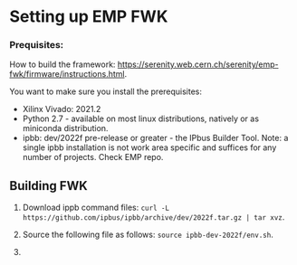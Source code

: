 # Setting up EMP FWK

### Prequisites:
How to build the framework: https://serenity.web.cern.ch/serenity/emp-fwk/firmware/instructions.html.

You want to make sure you install the prerequisites:

* Xilinx Vivado: 2021.2
* Python 2.7 - available on most linux distributions, natively or as miniconda distribution.
* ipbb: dev/2022f pre-release or greater - the IPbus Builder Tool. Note: a single ipbb installation is not work area specific and suffices for any number of projects. Check EMP repo.

## Building FWK
1. Download ippb command files:
   `curl -L https://github.com/ipbus/ipbb/archive/dev/2022f.tar.gz | tar xvz`.

2. Source the following file as follows: `source ipbb-dev-2022f/env.sh`.

3. 
